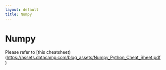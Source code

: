 ```yaml
---
layout: default
title: Numpy
---
```



# Numpy

Please refer to [this cheatsheet)(https://assets.datacamp.com/blog_assets/Numpy_Python_Cheat_Sheet.pdf)
